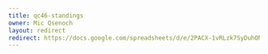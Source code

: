 ```yaml
---
title: qc46-standings
owner: Mic Qsenoch
layout: redirect
redirect: https://docs.google.com/spreadsheets/d/e/2PACX-1vRLzk7SyDuhONEN5bGZuLnIfOT5zWEokNPdPMXzSHmCltT1elmA6Tqj6s5KSwXEaOwyYF1cu8qjMhHn/pubhtml
---
```

